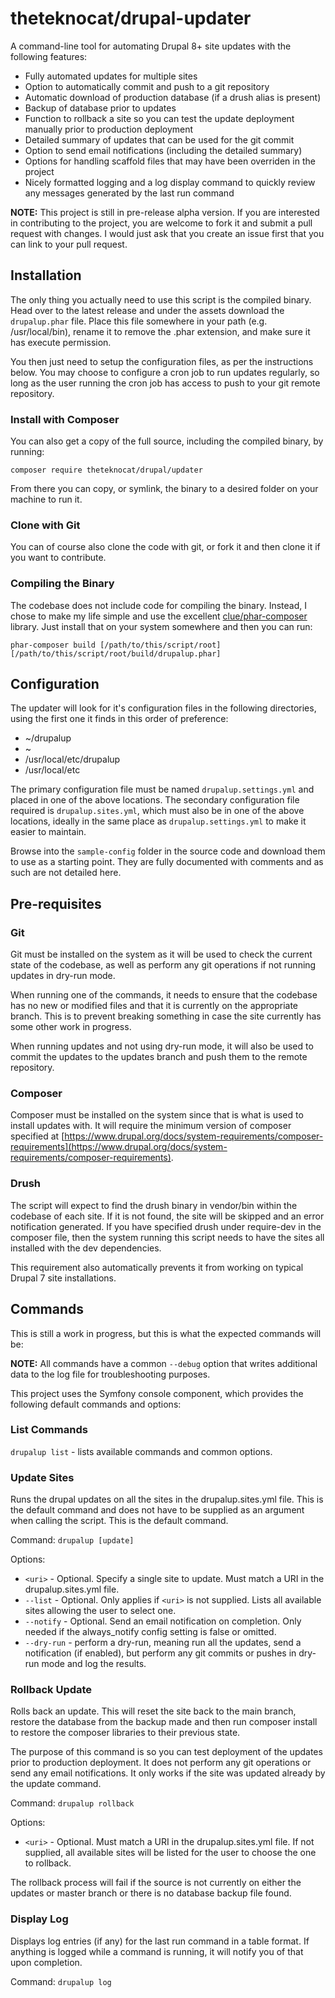 # theteknocat/drupal-updater

A command-line tool for automating Drupal 8+ site updates with the following features:

* Fully automated updates for multiple sites
* Option to automatically commit and push to a git repository
* Automatic download of production database (if a drush alias is present)
* Backup of database prior to updates
* Function to rollback a site so you can test the update deployment manually prior to production deployment
* Detailed summary of updates that can be used for the git commit
* Option to send email notifications (including the detailed summary)
* Options for handling scaffold files that may have been overriden in the project
* Nicely formatted logging and a log display command to quickly review any messages generated by the last run command

**NOTE:** This project is still in pre-release alpha version. If you are interested in contributing to the project, you are welcome to fork it and submit a pull request with changes. I would just ask that you create an issue first that you can link to your pull request.

## Installation

The only thing you actually need to use this script is the compiled binary. Head over to the latest release and under the assets download the `drupalup.phar` file. Place this file somewhere in your path (e.g. /usr/local/bin), rename it to remove the .phar extension, and make sure it has execute permission.

You then just need to setup the configuration files, as per the instructions below. You may choose to configure a cron job to run updates regularly, so long as the user running the cron job has access to push to your git remote repository.

### Install with Composer

You can also get a copy of the full source, including the compiled binary, by running:

`composer require theteknocat/drupal/updater`

From there you can copy, or symlink, the binary to a desired folder on your machine to run it.

### Clone with Git

You can of course also clone the code with git, or fork it and then clone it if you want to contribute.

### Compiling the Binary

The codebase does not include code for compiling the binary. Instead, I chose to make my life simple and use the excellent [clue/phar-composer](https://github.com/clue/phar-composer) library. Just install that on your system somewhere and then you can run:

`phar-composer build [/path/to/this/script/root] [/path/to/this/script/root/build/drupalup.phar]`

## Configuration

The updater will look for it's configuration files in the following directories, using the first one it finds in this order of preference:

* ~/drupalup
* ~
* /usr/local/etc/drupalup
* /usr/local/etc

The primary configuration file must be named `drupalup.settings.yml` and placed in one of the above locations. The secondary configuration file required is `drupalup.sites.yml`, which must also be in one of the above locations, ideally in the same place as `drupalup.settings.yml` to make it easier to maintain.

Browse into the `sample-config` folder in the source code and download them to use as a starting point. They are fully documented with comments and as such are not detailed here.

## Pre-requisites

### Git

Git must be installed on the system as it will be used to check the current state of the codebase, as well as perform any git operations if not running updates in dry-run mode.

When running one of the commands, it needs to ensure that the codebase has no new or modified files and that it is currently on the appropriate branch. This is to prevent breaking something in case the site currently has some other work in progress.

When running updates and not using dry-run mode, it will also be used to commit the updates to the updates branch and push them to the remote repository.

### Composer

Composer must be installed on the system since that is what is used to install updates with. It will require the minimum version of composer specified at [https://www.drupal.org/docs/system-requirements/composer-requirements](https://www.drupal.org/docs/system-requirements/composer-requirements).

### Drush

The script will expect to find the drush binary in vendor/bin within the codebase of each site. If it is not found, the site will be skipped and an error notification generated. If you have specified drush under require-dev in the composer file, then the system running this script needs to have the sites all installed with the dev dependencies.

This requirement also automatically prevents it from working on typical Drupal 7 site installations.

## Commands

This is still a work in progress, but this is what the expected commands will be:

**NOTE:** All commands have a common `--debug` option that writes additional data to the log file for troubleshooting purposes.

This project uses the Symfony console component, which provides the following default commands and options:

### List Commands

`drupalup list` - lists available commands and common options.

### Update Sites

Runs the drupal updates on all the sites in the drupalup.sites.yml file. This is the default command and does not have to be supplied as an argument when calling the script. This is the default command.

Command: `drupalup [update]`

Options:

* `<uri>` - Optional. Specify a single site to update. Must match a URI in the drupalup.sites.yml file.
* `--list` - Optional. Only applies if `<uri>` is not supplied. Lists all available sites allowing the user to select one.
* `--notify` - Optional. Send an email notification on completion. Only needed if the always_notify config setting is false or omitted.
* `--dry-run` - perform a dry-run, meaning run all the updates, send a notification (if enabled), but perform any git commits or pushes in dry-run mode and log the results.

### Rollback Update

Rolls back an update. This will reset the site back to the main branch, restore the database from the backup made and then run composer install to restore the composer libraries to their previous state.

The purpose of this command is so you can test deployment of the updates prior to production deployment. It does not perform any git operations or send any email notifications. It only works if the site was updated already by the update command.

Command: `drupalup rollback`

Options:

* `<uri>` - Optional. Must match a URI in the drupalup.sites.yml file. If not supplied, all available sites will be listed for the user to choose the one to rollback.

The rollback process will fail if the source is not currently on either the updates or master branch or there is no database backup file found.

### Display Log

Displays log entries (if any) for the last run command in a table format. If anything is logged while a command is running, it will notify you of that upon completion.

Command: `drupalup log`
